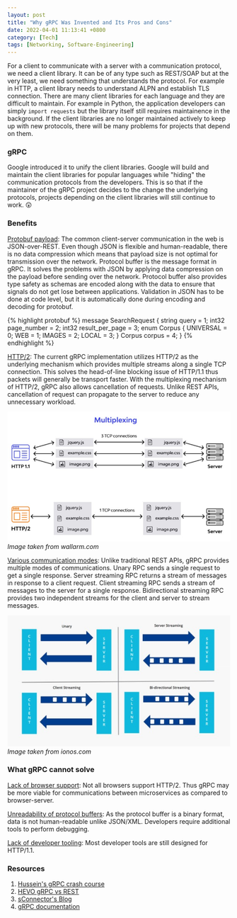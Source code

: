 ```yaml
---
layout: post
title: "Why gRPC Was Invented and Its Pros and Cons"
date: 2022-04-01 11:13:41 +0800
category: [Tech]
tags: [Networking, Software-Engineering]
---
```


For a client to communicate with a server with a communication protocol, we need a client library. It can be of any type such as REST/SOAP but at the very least, we need something that understands the protocol. For example in HTTP, a client library needs to understand ALPN and establish TLS connection. There are many client libraries for each language and they are difficult to maintain. For example in Python, the application developers can simply `import requests` but the library itself still requires maintainence in the background. If the client libraries are no longer maintained actively to keep up with new protocols, there will be many problems for projects that depend on them.

### gRPC

Google introduced it to unify the client libraries. Google will build and maintain the client libraries for popular languages while "hiding" the communication protocols from the developers. This is so that if the maintainer of the gRPC project decides to the change the underlying protocols, projects depending on the client libraries will still continue to work. 😲

### Benefits

<ins>Protobuf payload</ins>: The common client-server communication in the web is JSON-over-REST. Even though JSON is flexible and human-readable, there is no data compression which means that payload size is not optimal for transmission over the network. Protocol buffer is the message format in gRPC. It solves the problems with JSON by applying data compression on the payload before sending over the network. Protocol buffer also provides type safety as schemas are encoded along with the data to ensure that signals do not get lose between applications. Validation in JSON has to be done at code level, but it is automatically done during encoding and decoding for protobuf.

{% highlight protobuf %}
message SearchRequest {
  string query = 1;
  int32 page_number = 2;
  int32 result_per_page = 3;
  enum Corpus {
    UNIVERSAL = 0;
    WEB = 1;
    IMAGES = 2;
    LOCAL = 3;
  }
  Corpus corpus = 4;
}
{% endhighlight %}

<ins>HTTP/2</ins>: The current gRPC implementation utilizes HTTP/2 as the underlying mechanism which provides multiple streams along a single TCP connection. This solves the head-of-line blocking issue of HTTP/1.1 thus packets will generally be transport faster. With the multiplexing mechanism of HTTP/2, gRPC also allows cancellation of requests. Unlike REST APIs, cancellation of request can propagate to the server to reduce any unnecessary workload.

![HTTP/2](/assets/img/2022-04-01-1.jpg)
_Image taken from wallarm.com_

<ins>Various communication modes</ins>: Unlike traditional REST APIs, gRPC provides multiple modes of communications. Unary RPC sends a single request to get a single response. Server streaming RPC returns a stream of messages in response to a client request. Client streaming RPC sends a stream of messages to the server for a single response. Bidirectional streaming RPC provides two independent streams for the client and server to stream messages.

![gRPC modes](/assets/img/2022-04-01-2.jpg)
_Image taken from ionos.com_

### What gRPC cannot solve

<ins>Lack of browser support</ins>: Not all browsers support HTTP/2. Thus gRPC may be more viable for communications between microservices as compared to browser-server.

<ins>Unreadability of protocol buffers</ins>: As the protocol buffer is a binary format, data is not human-readable unlike JSON/XML. Developers require additional tools to perform debugging.

<ins>Lack of developer tooling</ins>: Most developer tools are still designed for HTTP/1.1.

### Resources

1. [Hussein's gRPC crash course](https://www.youtube.com/watch?v=Yw4rkaTc0f8)
2. [HEVO gRPC vs REST](https://hevodata.com/learn/grpc-vs-rest-apis/#D2)
3. [sConnector's Blog](https://sconnector.dev/blog/in-depth-comparison-of-grpc-quic/)
4. [gRPC documentation](https://grpc.io/docs/what-is-grpc/core-concepts/)